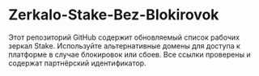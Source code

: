 # Zerkalo-Stake-Bez-Blokirovok
Этот репозиторий GitHub содержит обновляемый список рабочих зеркал Stake. Используйте альтернативные домены для доступа к платформе в случае блокировок или сбоев. Все ссылки проверены и содержат партнёрский идентификатор.
